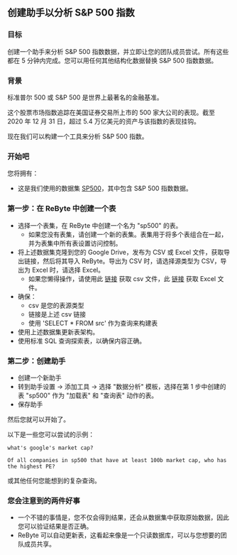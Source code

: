 ## 创建助手以分析 S&P 500 指数

### 目标
创建一个助手来分析 S&P 500 指数数据，并立即让您的团队成员尝试。所有这些都在 5 分钟内完成。您可以用任何其他结构化数据替换 S&P 500 指数数据。

### 背景
标准普尔 500 或 S&P 500 是世界上最著名的金融基准。

这个股票市场指数追踪在美国证券交易所上市的 500 家大公司的表现。截至 2020 年 12 月 31 日，超过 5.4 万亿美元的资产与该指数的表现挂钩。

现在我们可以构建一个工具来分析 S&P 500 指数。

### 开始吧

您将拥有：
* 这是我们使用的数据集 [SP500](https://docs.google.com/spreadsheets/d/18m6OanLxQuPJBcI79bTeghTRF2YxHyeysiax-SzIJMg/edit?usp=sharing)，其中包含 S&P 500 指数数据。

### 第一步：在 ReByte 中创建一个表

* 选择一个表集，在 ReByte 中创建一个名为 "sp500" 的表。
    * 如果您没有表集，请创建一个新的表集。表集用于将多个表组合在一起，并为表集中所有表设置访问控制。
* 将上述数据集克隆到您的 Google Drive，发布为 CSV 或 Excel 文件，获取导出链接，然后将其导入 ReByte。导出为 CSV 时，请选择源类型为 CSV，导出为 Excel 时，请选择 Excel。
    * 如果您懒得操作，请使用此 [链接](https://docs.google.com/spreadsheets/d/e/2PACX-1vRspzExmRd4eUD9pXEDohGWVKmMqs6IYeBYIVkJ4vfTWryXaZJFWVWH9cJwMNEtf4cRFRGFBuRI7zi9/pub?output=csv) 获取 csv 文件，此 [链接](https://docs.google.com/spreadsheets/d/e/2PACX-1vRspzExmRd4eUD9pXEDohGWVKmMqs6IYeBYIVkJ4vfTWryXaZJFWVWH9cJwMNEtf4cRFRGFBuRI7zi9/pub?output=xlsx) 获取 Excel 文件。
* 确保：
  * csv 是您的表源类型
  * 链接是上述 csv 链接
  * 使用 'SELECT * FROM src' 作为查询来构建表
* 使用上述数据集更新表架构。
* 使用标准 SQL 查询探索表，以确保内容正确。

### 第二步：创建助手
* 创建一个新助手
* 转到助手设置 -> 添加工具 -> 选择 "数据分析" 模板，选择在第 1 步中创建的表 "sp500" 作为 "加载表" 和 "查询表" 动作的表。
* 保存助手

然后您就可以开始了。

以下是一些您可以尝试的示例：

```code
what's google's market cap?
```

```code
Of all companies in sp500 that have at least 100b market cap, who has the highest PE?
```

或其他任何您能想到的复杂查询。

### 您会注意到的两件好事
* 一个不错的事情是，您不仅会得到结果，还会从数据集中获取原始数据，因此您可以验证结果是否正确。
* ReByte 可以自动更新表，这看起来像是一个只读数据库，可以与您想要的团队成员共享。
